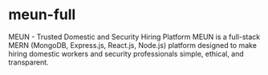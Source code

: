 # meun-full
MEUN - Trusted Domestic and Security Hiring Platform MEUN is a full-stack MERN (MongoDB, Express.js, React.js, Node.js) platform designed to make hiring domestic workers and security professionals simple, ethical, and transparent. 
